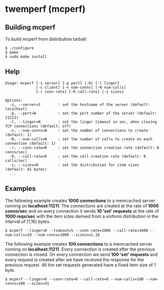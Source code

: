 # twemperf (mcperf)

## Building mcperf ##

To build mcperf from distribution tarball:

    $ ./configure
    $ make
    $ sudo make install


## Help ##

    Usage: mcperf [-s server] [-p port] [-H] [-l linger]
                  [-c client] [-n num-conns] [-N num-calls]
                  [-r conn-rate] [-R call-rate] [-z sizes]

    Options:
      -s, --server=S        : set the hostname of the server (default: localhost)
      -p, --port=N          : set the port number of the server (default: 11211)
      -l, --linger=N        : set the linger timeout in sec, when closing TCP connections (default: off)
      -n, --num-conns=N     : set the number of connections to create (default: 1)
      -N, --num-calls=N     : set the number of calls to create on each connection (default: 1)
      -r, --conn-rate=R     : set the connection creation rate (default: 0 conns/sec)
      -R, --call-rate=R     : set the call creation rate (default: 0 calls/sec)
      -z, --sizes=R         : set the distribution for item sizes (default: d1 bytes)
      ...

## Examples ##

The following example creates **1000 connections** to a memcached server
running on **localhost:11211**. The connections are created at the rate of
**1000 conns/sec** and on every connection it sends **10 'set' requests** at
the rate of **1000 reqs/sec** with the item sizes derived from a uniform
distribution in the interval of [1,16) bytes.

    $ mcperf --linger=0 --timeout=5 --conn-rate=1000 --call-rate=1000 --num-calls=10 --num-conns=1000 --sizes=u1,16

The following example creates **100 connections** to a memcached server
running on **localhost:11211**. Every connection is created after the previous
connection is closed. On every connection we send **100 'set' requests** and
every request is created after we have received the response for the previous
request. All the set requests generated have a fixed item size of 1 byte.

    $ mcperf --linger=0 --conn-rate=0 --call-rate=0 --num-calls=100 --num-conns=100 --sizes=d1